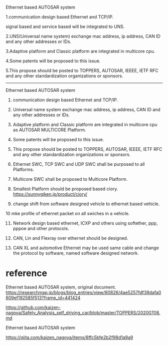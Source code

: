 Ethernet based AUTOSAR system

1.communication design based Ethernet and TCP/IP.

 signal based and service based will be integrated to UNS.
 
2.UNS(Universal name system) exchange mac address, ip address, CAN ID and any other addresses or IDs.

3.Adaptive platform and Classic platform are integrated in multicore cpu.

4.Some patents will be proposed to this issue.

5.This propose should be posted to TOPPERS, AUTOSAR, IEEEE, IETF RFC and any other standardization organizations or sponsors.

----

Ethernet based AUTOSAR system

 

1. communication design based Ethernet and TCP/IP.

2. Universal name system exchange mac address, ip address, CAN ID and any other addresses or IDs.

3. Adaptive platform and Classic platform are integrated in multicore cpu as AUTOSAR MULTICORE Platform.

4. Some patents will be proposed to this issue.

5. This propose should be posted to TOPPERS, AUTOSAR, IEEEE, IETF RFC and any other standardization organizations or sponsors. 

6. Ethernet SWC, TCP SWC and UDP SWC shall be purposed to all Platforms.

7. Multicore SWC shall be proposed to Multicore Platform.

8. Smallest Platform should be proposed based ciory.
https://sunnygiken.jp/product/ciory/


9. change shift from software designed vehicle to ethernet based vehicle.

10 mke profile of ethernet packet on all swiches in a vehicle.

11. Network design based ethernet, ICXP and others using softether, ppp, pppoe and other protocols.


12. CAN, Lin and Flexray over ethernet should be designed.
13. CAN XL and automotive Ethernet may be used same cable and change the protocol by software, named software designed network.

# reference

Ethernet based AUTOSAR system, original document.
https://researchmap.jp/blogs/blog_entries/view/80826/4ae5257fdf39dafa0609ef192585f513?frame_id=441424

https://github.com/kaizen-nagoya/Safety_Analysis_self_driving_car/blob/master/TOPPERS/20200708.md

Ethernet based AUTOSAR system

https://qiita.com/kaizen_nagoya/items/8ffc5bfe2b2f98d1a9a9


